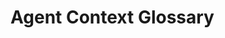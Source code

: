 # Agent Context Glossary

<!-- # TODO: Define key domain terms (AOI, hex scale, mosaic cleanup, elevation tier). -->
<!-- # TODO: Explain folder conventions for data, exports, styles, and configs. -->
<!-- # TODO: Provide overview of configuration files and how they interact. -->
<!-- # TODO: Capture assumptions agents should verify before running tasks. -->
<!-- # TODO: Add pointers to other documentation for deeper topic dives. -->
